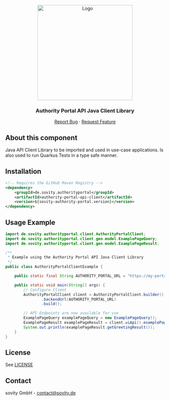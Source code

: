 <!-- PROJECT LOGO -->
<br />
<div align="center">
  <a href="https://github.com/sovity/authority-portal">
    <img src="https://raw.githubusercontent.com/sovity/edc-ui/main/src/assets/images/sovity_logo.svg" alt="Logo" width="300">
  </a>

<h3 align="center">Authority Portal API Java Client Library</h3>

  <p align="center">
    <a href="https://github.com/sovity/authority-portal/issues/new?template=bug_report.md">Report Bug</a>
    ·
    <a href="https://github.com/sovity/authority-portal/issues/new?template=feature_request.md">Request Feature</a>
  </p>
</div>

## About this component

Java API Client Library to be imported and used in use-case applications. Is also used to run Quarkus Tests in a type
safe manner.

## Installation

```xml
<!-- Requires the GitHub Maven Registry -->
<dependency>
    <groupId>de.sovity.authorityportal</groupId>
    <artifactId>authority-portal-api-client</artifactId>
    <version>${sovity-authority-portal.version}</version>
</dependency>
```

## Usage Example

```java
import de.sovity.authorityportal.client.AuthorityPortalClient;
import de.sovity.authorityportal.client.gen.model.ExamplePageQuery;
import de.sovity.authorityportal.client.gen.model.ExamplePageResult;

/**
 * Example using the Authority Portal API Java Client Library
 */
public class AuthorityPortalClientExample {

    public static final String AUTHORITY_PORTAL_URL = "https://my-portal.sovity.io";

    public static void main(String[] args) {
        // Configure Client
        AuthorityPortalClient client = AuthorityPortalClient.builder()
                .backendUrl(AUTHORITY_PORTAL_URL)
                .build();

        // API Endpoints are now available for use
        ExamplePageQuery examplePageQuery = new ExamplePageQuery();
        ExamplePageResult examplePageResult = client.uiApi().examplePage(examplePageQuery);
        System.out.println(examplePageResult.getGreetingResult());
    }
}
```

## License

See [LICENSE](../LICENSE)

## Contact

sovity GmbH - contact@sovity.de
